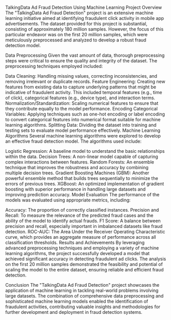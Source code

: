 TalkingData Ad Fraud Detection Using Machine Learning
Project Overview
The "TalkingData Ad Fraud Detection" project is an extensive machine learning initiative aimed at identifying fraudulent click activity in mobile app advertisements. The dataset provided for this project is substantial, consisting of approximately 180 million samples. However, the focus of this particular endeavor was on the first 20 million samples, which were meticulously preprocessed and analyzed to develop a robust fraud detection model.

Data Preprocessing
Given the vast amount of data, thorough preprocessing steps were critical to ensure the quality and integrity of the dataset. The preprocessing techniques employed included:

Data Cleaning: Handling missing values, correcting inconsistencies, and removing irrelevant or duplicate records.
Feature Engineering: Creating new features from existing data to capture underlying patterns that might be indicative of fraudulent activity. This included temporal features (e.g., time of click), categorical features (e.g., device type), and interaction terms.
Normalization/Standardization: Scaling numerical features to ensure that they contribute equally to the model performance.
Encoding Categorical Variables: Applying techniques such as one-hot encoding or label encoding to convert categorical features into numerical format suitable for machine learning algorithms.
Splitting Data: Dividing the dataset into training and testing sets to evaluate model performance effectively.
Machine Learning Algorithms
Several machine learning algorithms were explored to develop an effective fraud detection model. The algorithms used include:

Logistic Regression: A baseline model to understand the basic relationships within the data.
Decision Trees: A non-linear model capable of capturing complex interactions between features.
Random Forests: An ensemble technique that improves the robustness and accuracy by combining multiple decision trees.
Gradient Boosting Machines (GBM): Another powerful ensemble method that builds trees sequentially to minimize the errors of previous trees.
XGBoost: An optimized implementation of gradient boosting with superior performance in handling large datasets and improving prediction accuracy.
Model Evaluation
The performance of the models was evaluated using appropriate metrics, including:

Accuracy: The proportion of correctly classified instances.
Precision and Recall: To measure the relevance of the predicted fraud cases and the ability of the model to identify actual frauds.
F1 Score: A balance between precision and recall, especially important in imbalanced datasets like fraud detection.
ROC-AUC: The Area Under the Receiver Operating Characteristic curve, which provides an aggregate measure of performance across all classification thresholds.
Results and Achievements
By leveraging advanced preprocessing techniques and employing a variety of machine learning algorithms, the project successfully developed a model that achieved significant accuracy in detecting fraudulent ad clicks. The analysis on the first 20 million samples demonstrated the feasibility and potential of scaling the model to the entire dataset, ensuring reliable and efficient fraud detection.
                                                                       
Conclusion
The "TalkingData Ad Fraud Detection" project showcases the application of machine learning in tackling real-world problems involving large datasets. The combination of comprehensive data preprocessing and sophisticated machine learning models enabled the identification of fraudulent activities, contributing valuable insights and methodologies for further development and deployment in fraud detection systems.

